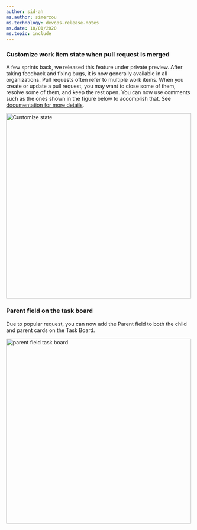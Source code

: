 ```yaml
---
author: sid-ah
ms.author: simerzou
ms.technology: devops-release-notes
ms.date: 10/01/2020
ms.topic: include
---
```


### Customize work item state when pull request is merged

A few sprints back, we released this feature under private preview. After taking feedback and fixing bugs, it is now generally available in all organizations. Pull requests often refer to multiple work items. When you create or update a pull request, you may want to close some of them, resolve some of them, and keep the rest open. You can now use comments such as the ones shown in the figure below to accomplish that. See
 <a href="/azure/devops/notifications/add-links-to-work-items?view=azure-devops&preserve-view=true#set-work-item-state-in-pull-request">documentation for more details</a>. 

<img src='../../media/176-boards-1-1.png' width='500' alt="Customize state"> 

### Parent field on the task board

Due to popular request, you can now add the Parent field to both the child and parent cards on the Task Board.

<img src='../../media/176-boards-1-0.png' width='500' alt="parent field task board">